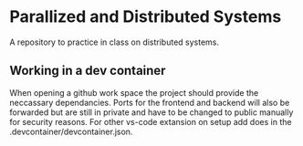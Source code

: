 # Parallized and Distributed Systems

A repository to practice in class on distributed systems.

## Working in a dev container

When opening a github work space the project should provide the neccassary dependancies. Ports for the frontend and backend will also be forwarded but are still in private and have to be changed to public manually for security reasons.
For other vs-code extansion on setup add does in the .devcontainer/devcontainer.json.
